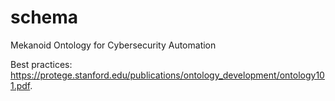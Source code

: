 # schema
Mekanoid Ontology for Cybersecurity Automation

Best practices: https://protege.stanford.edu/publications/ontology_development/ontology101.pdf.
